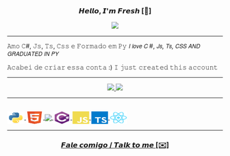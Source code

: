 <div align = "center">

### 𝙃𝙚𝙡𝙡𝙤, 𝙄'𝙢 𝙁𝙧𝙚𝙨𝙝 [💎]

</div>







<p align = "center">

<Img src = "https://camo.githubusercontent.com/71b837571c48af3aa60a73dbc9d5936aa359d78efbfa8a6743cbbbc16b80ef4d/68747470733a2f2f63646e2e646973636f72646170702e636f6d2f6174746163686d656e74732f3830353930323039333930363630383138362f3830353931333937323533353539303932322f74656e6f722e676966" />

</p>


---



𝙰𝚖𝚘 𝙲#, 𝙹𝚜, 𝚃𝚜, 𝙲𝚜𝚜 𝚎 𝙵𝚘𝚛𝚖𝚊𝚍𝚘 𝚎𝚖 𝙿𝚢
𝘐 𝘭𝘰𝘷𝘦 𝘊 #, 𝘑𝘴, 𝘛𝘴, 𝘊𝘚𝘚 𝘈𝘕𝘋 𝘎𝘙𝘈𝘋𝘜𝘈𝘛𝘌𝘋 𝘐𝘕 𝘗𝘠


𝙰𝚌𝚊𝚋𝚎𝚒 𝚍𝚎 𝚌𝚛𝚒𝚊𝚛 𝚎𝚜𝚜𝚊 𝚌𝚘𝚗𝚝𝚊 :)
𝙸 𝚓𝚞𝚜𝚝 𝚌𝚛𝚎𝚊𝚝𝚎𝚍 𝚝𝚑𝚒𝚜 𝚊𝚌𝚌𝚘𝚞𝚗𝚝

---



<div align = "center">
  <a href="https://github.com/Fresh333">
  <img height = "180em" src = "https://github-readme-stats.vercel.app/api?username=Fresh333&show_icons=true&theme=dracula&include_all_commits=true&count_private=true" />
  <img height = "180em" src = "https://github-readme-stats.vercel.app/api/top-langs/?username=Fresh333&layout=compact&langs_count=7&theme=dracula" />
</div>

---

<div style ="display: inline_block"><br>

  <img align ="center" alt="Fresh333-Python" height ="30" width ="40" src="https://raw.githubusercontent.com/devicons/devicon/master/icons/python/python-original.svg">
  <img align ="center" alt="Fresh333-Python" height ="30" width ="40"
  <img align ="center" alt="Fresh33-HTML" height ="30" width ="40" src="https://raw.githubusercontent.com/devicons/devicon/master/icons/html5/html5-original.svg">
 <img align ="center" width ="40" src="https://cdn.jsdelivr.net/gh/devicons/devicon/icons/django/django-original.svg" />
<img align="center" alt="Fresh333-Csharp" height="30" width="40" src="https://raw.githubusercontent.com/devicons/devicon/master/icons/csharp/csharp-original.svg">
<img align="center" alt="Fresh333-Js" height="30" width="40" src="https://raw.githubusercontent.com/devicons/devicon/master/icons/javascript/javascript-plain.svg">
  <img align="center" alt="Fresh333-Ts" height="30" width="40" src="https://raw.githubusercontent.com/devicons/devicon/master/icons/typescript/typescript-plain.svg">
  <img align="center" alt="Fresh333-React" height="30" width="40" src="https://raw.githubusercontent.com/devicons/devicon/master/icons/react/react-original.svg">
 
  </div>



---



<div align = "center">


### 𝙁𝙖𝙡𝙚 𝙘𝙤𝙢𝙞𝙜𝙤 / 𝙏𝙖𝙡𝙠 𝙩𝙤 𝙢𝙚 [✉️]

</div>




